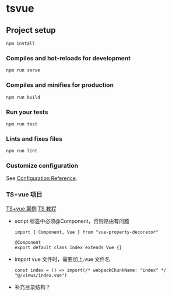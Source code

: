 # tsvue

## Project setup

```
npm install
```

### Compiles and hot-reloads for development

```
npm run serve
```

### Compiles and minifies for production

```
npm run build
```

### Run your tests

```
npm run test
```

### Lints and fixes files

```
npm run lint
```

### Customize configuration

See [Configuration Reference](https://cli.vuejs.org/config/).

### TS+vue 项目

[TS+vue 案例](https://juejin.im/post/5d0259f2518825405d15ae62)
[TS 教程](https://ts.xcatliu.com/)

- script 标签中必须@Component，否则路由有问题

  ```
  import { Component, Vue } from "vue-property-decorator"

  @Component
  export default class Index extends Vue {}
  ```

- import vue 文件时，需要加上.vue 文件名

  ```
  const index = () => import(/* webpackChunkName: "index" */ "@/views/index.vue")
  ```

- 补充目录结构？
